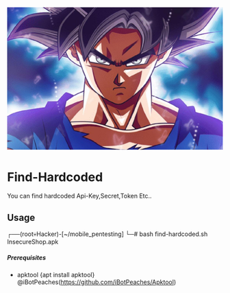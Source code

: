 <h1 align="center">
  <img src="img/goku.png" alt="find-hardcoded" width="530px"></a>
  <br>

</h1>


# Find-Hardcoded
You can find hardcoded Api-Key,Secret,Token Etc..


## Usage
┌──(root💀Hacker)-[~/mobile_pentesting]
└─# bash find-hardcoded.sh InsecureShop.apk

##### Prerequisites
- apktool {apt install apktool} @iBotPeaches(https://github.com/iBotPeaches/Apktool)
